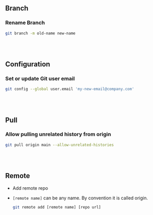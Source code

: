 ## Branch

### Rename Branch

````bash
git branch -m old-name new-name
````

<br><br>

## Configuration

### Set or update Git user email

```bash
git config --global user.email 'my-new-email@company.com'
```



<br><br>



## Pull

### Allow pulling unrelated history from origin

```bash
git pull origin main --allow-unrelated-histories
```



<br><br>



## Remote

- Add remote repo

- `[remote name]` can be any name.  By convention it is called origin.

  ```bash
  git remote add [remote name] [repo url] 
  ```

  